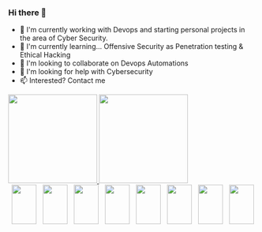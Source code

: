 ### Hi there 👋
- 🔭 I'm currently working with Devops and starting personal projects in the area of Cyber Security.
- 🌱 I'm currently learning... Offensive Security as Penetration testing & Ethical Hacking
- 👯 I'm looking to collaborate on Devops Automations
- 🤔 I'm looking for help with Cybersecurity
- 📫 Interested? Contact me

<div>
  <a href="https://github.com/rafaballerini">
  <img height="180em" src="https://github-readme-stats.vercel.app/api?username=natalia-dias01&show_icons=true&theme=dark&include_all_commits=true&count_private=true"/>
  <img height="180em" src="https://github-readme-stats.vercel.app/api/top-langs/?username=natalia-dias01&layout=compact&langs_count=16&theme=dark"/>
</div>
<div style="display: flex; justify-content: space-around;">
  <img height="80" width="50" src="https://cdn.jsdelivr.net/gh/devicons/devicon/icons/bash/bash-original.svg" />
  <img height="80" width="50" src="https://cdn.jsdelivr.net/gh/devicons/devicon/icons/amazonwebservices/amazonwebservices-original-wordmark.svg" />
  <img height="80" width="50" src="https://cdn.jsdelivr.net/gh/devicons/devicon/icons/ansible/ansible-original-wordmark.svg" />
  <img height="80" width="50" src="https://cdn.jsdelivr.net/gh/devicons/devicon/icons/docker/docker-original-wordmark.svg" />
  <img height="80" width="50" src="https://cdn.jsdelivr.net/gh/devicons/devicon/icons/grafana/grafana-original-wordmark.svg" />
  <img height="80" width="50" src="https://cdn.jsdelivr.net/gh/devicons/devicon/icons/jenkins/jenkins-original.svg" />
  <img height="80" width="50" src="https://cdn.jsdelivr.net/gh/devicons/devicon/icons/tensorflow/tensorflow-original-wordmark.svg" />
  <img height="80" width="50" src="https://cdn.jsdelivr.net/gh/devicons/devicon/icons/pytorch/pytorch-original-wordmark.svg" />
</div>

  ##
